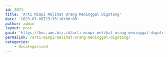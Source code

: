 ```yaml
---
id: 2071
title: 'Arti Mimpi Melihat Orang Meninggal Digotong'
date: '2023-07-06T23:33:16+00:00'
author: admin
layout: post
guid: 'https://bos.awn.biz.id/arti-mimpi-melihat-orang-meninggal-digotong/'
permalink: /arti-mimpi-melihat-orang-meninggal-digotong/
categories:
    - Uncategorized
---
```


